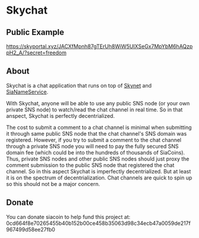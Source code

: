 # Skychat

## Public Example

https://skyportal.xyz/JACXfMpnh87gTErUh8WiW5UIXSeGx7MpYbM6hAQzppH2_A/?secret=freedom

## About

Skychat is a chat application that runs on top of [Skynet](https://github.com/NebulousLabs/skynet-webportal) and [SiaNameService](https://github.com/geo-gs/sia-name-service).

With Skychat, anyone will be able to use any public SNS node (or your own private SNS node) to watch/read the chat channel in real time. So in that anspect, Skychat is perfectly decentrialized.

The cost to submit a comment to a chat channel is minimal when submitting it through same public SNS node that the chat channel's SNS domain was registered. However, if you try to submit a comment to the chat channel through a private SNS node you will need to pay the fully secured SNS domain fee (which could be into the hundreds of thousands of SiaCoins). Thus, private SNS nodes and other public SNS nodes should just proxy the comment submission to the public SNS node that registered the chat channel. So in this aspect Skychat is imperfectly decentrialized. But at least it is on the spectrum of decentrialization. Chat channels are quick to spin up so this should not be a major concern.

## Donate 
You can donate siacoin to help fund this project at: 0cd664f8e70265455b40b152b00ce458b35063d98c34ecb47a0059de217f967499d58ee27fb0
